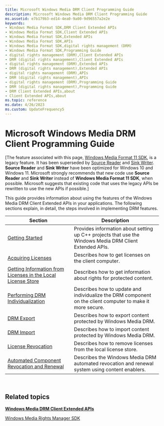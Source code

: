 ```yaml
---
title: Microsoft Windows Media DRM Client Programming Guide
description: Microsoft Windows Media DRM Client Programming Guide
ms.assetid: e7b179b3-ed14-4ea0-9a00-9d96557a2e2e
keywords:
- Windows Media Format SDK,DRM Client Extended APIs
- Windows Media Format SDK,Client Extended APIs
- Windows Media Format SDK,Extended APIs
- Windows Media Format SDK,APIs
- Windows Media Format SDK,digital rights management (DRM)
- Windows Media Format SDK,Programming Guide
- digital rights management (DRM),Client Extended APIs
- DRM (digital rights management),Client Extended APIs
- digital rights management (DRM),Extended APIs
- DRM (digital rights management),Extended APIs
- digital rights management (DRM),APIs
- DRM (digital rights management),APIs
- digital rights management (DRM),Programming Guide
- DRM (digital rights management),Programming Guide
- DRM Client Extended APIs,about
- Client Extended APIs,about
ms.topic: reference
ms.date: 4/26/2023
ms.custom: UpdateFrequency5
---
```


# Microsoft Windows Media DRM Client Programming Guide

\[The feature associated with this page, [Windows Media Format 11 SDK](/windows/win32/wmformat/windows-media-format-11-sdk), is a legacy feature. It has been superseded by [Source Reader](/windows/win32/medfound/source-reader) and [Sink Writer](/windows/win32/medfound/sink-writer). **Source Reader** and **Sink Writer** have been optimized for Windows 10 and Windows 11. Microsoft strongly recommends that new code use **Source Reader** and **Sink Writer** instead of **Windows Media Format 11 SDK**, when possible. Microsoft suggests that existing code that uses the legacy APIs be rewritten to use the new APIs if possible.\]

This guide provides information about using the features of the Windows Media DRM Client Extended APIs in your applications. The following sections explain, in detail, the steps involved in implementing DRM features.



| Section                                                                                                                          | Description                                                                                                |
|----------------------------------------------------------------------------------------------------------------------------------|------------------------------------------------------------------------------------------------------------|
| [Getting Started](drm-getting-started.md)                                                                                       | Provides information about setting up C++ projects that use the Windows Media DRM Client Extended APIs.    |
| [Acquiring Licenses](acquiring-licenses.md)                                                                                     | Describes how to get licenses on the client computer.                                                      |
| [Getting Information from Licenses in the Local License Store](getting-information-from-licenses-in-the-local-license-store.md) | Describes how to get information about rights for protected content.                                       |
| [Performing DRM Individualization](performing-drm-individualization.md)                                                         | Describes how to update and individualize the DRM component on the client computer to make it more secure. |
| [DRM Export](drm-export.md)                                                                                                     | Describes how to export content protected by Windows Media DRM.                                            |
| [DRM Import](drm-import.md)                                                                                                     | Describes how to import content protected by Windows Media DRM.                                            |
| [License Revocation](drm-license-revocation.md)                                                                                 | Describes how to remove licenses from the local license store.                                             |
| [Automated Component Revocation and Renewal](automated-component-revocation-and-renewal.md)                                     | Describes the Windows Media DRM automated revocation and renewal system using content enablers.            |



 

## Related topics

<dl> <dt>

[**Windows Media DRM Client Extended APIs**](windows-media-drm-client-extended-apis.md)
</dt> <dt>

[Windows Media Rights Manager SDK](/previous-versions/ms986509(v=msdn.10))
</dt> </dl>

 

 
